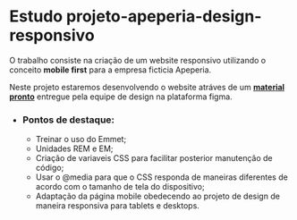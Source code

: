 <h1>Estudo projeto-apeperia-design-responsivo</h1>

O trabalho consiste na criação de um website responsivo utilizando o conceito <b>mobile first</b> para a empresa ficticia Apeperia.

Neste projeto estaremos desenvolvendo o website atráves de um <b><a href="https://www.figma.com/file/FidBn9f7BoBCoEs19EzbUD/Apeperia-Mobile-First?node-id=15%3A0"> material pronto</a></b> entregue pela equipe de design na plataforma figma.

<ul>
  <h3><li>Pontos de destaque:</li></h3>
  <ul>
    <li> Treinar o uso do Emmet;</li>
    <li> Unidades REM e EM;</li>
    <li> Criação de variaveis CSS para facilitar posterior manutenção de código;</li>
    <li> Usar o @media para que o CSS responda de maneiras diferentes de acordo com o tamanho de tela do dispositivo;</li>
    <li> Adaptação da página mobile obedecendo ao projeto de design de maneira responsiva para tablets e desktops.</li>
    
  </ul>
</ul>
